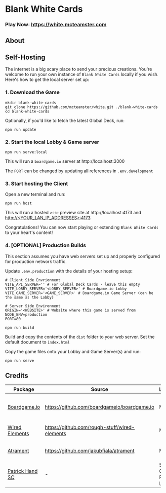 # Blank White Cards
### Play Now: https://white.mcteamster.com

## About

## Self-Hosting
The internet is a big scary place to send your precious creations. You're welcome to run your own instance of `Blank White Cards` locally if you wish. Here's how to get the local server set up:

### 1. Download the Game
```
mkdir blank-white-cards
git clone https://github.com/mcteamster/white.git ./blank-white-cards
cd blank-white-cards
```
Optionally, if you'd like to fetch the latest Global Deck, run:
```
npm run update
```

### 2. Start the local Lobby & Game server
```
npm run serve:local
```
This will run a `boardgame.io` server at http://localhost:3000

The `PORT` can be changed by updating all references in `.env.development`

### 3. Start hosting the Client
Open a new terminal and run:
```
npm run host
```
This will run a hosted `vite` preview site at http://localhost:4173 and [http://<YOUR_LAN_IP_ADDRESSES>:4173](http://127.0.0.1:4173)

Congratulations! You can now start playing or extending `Blank White Cards` to your heart's content!

### 4. [OPTIONAL] Production Builds
This section assumes you have web servers set up and properly configured for production network traffic.

Update `.env.production` with the details of your hosting setup:
```
# Client Side Envrionment
VITE_API_SERVER='' # For Global Deck Cards - leave this empty
VITE_LOBBY_SERVER='<LOBBY_SERVER>' # Boardgame.io Lobby
VITE_GAME_SERVER='<GAME_SERVER>' # Boardgame.io Game Server (can be the same as the Lobby)

# Server Side Environment
ORIGIN='<WEBSITE>' # Website where this game is served from
NODE_ENV=production
PORT=80
```
```
npm run build
```
Build and copy the contents of the `dist` folder to your web server. Set the default document to `index.html`

Copy the game files onto your Lobby and Game Server(s) and run:
```
npm run serve
```

## Credits
Package | Source | License | Attribution
--- | --- | --- | ---
[Boardgame.io](https://boardgame.io/) | https://github.com/boardgameio/boardgame.io | MIT | Copyright (c) 2017 The boardgame.io Authors.
[Wired Elements](https://wiredjs.com/) | https://github.com/rough-stuff/wired-elements | MIT | Copyright (c) 2021 Preet Shihn
[Atrament](https://www.fiala.space/atrament/) | https://github.com/jakubfiala/atrament | MIT | Copyright 2024 Jakub Fiala
[Patrick Hand SC](https://fonts.google.com/specimen/Patrick+Hand+SC/license) | - | SIL Open Font License | Copyright (c) 2010-2012 Patrick Wagesreiter